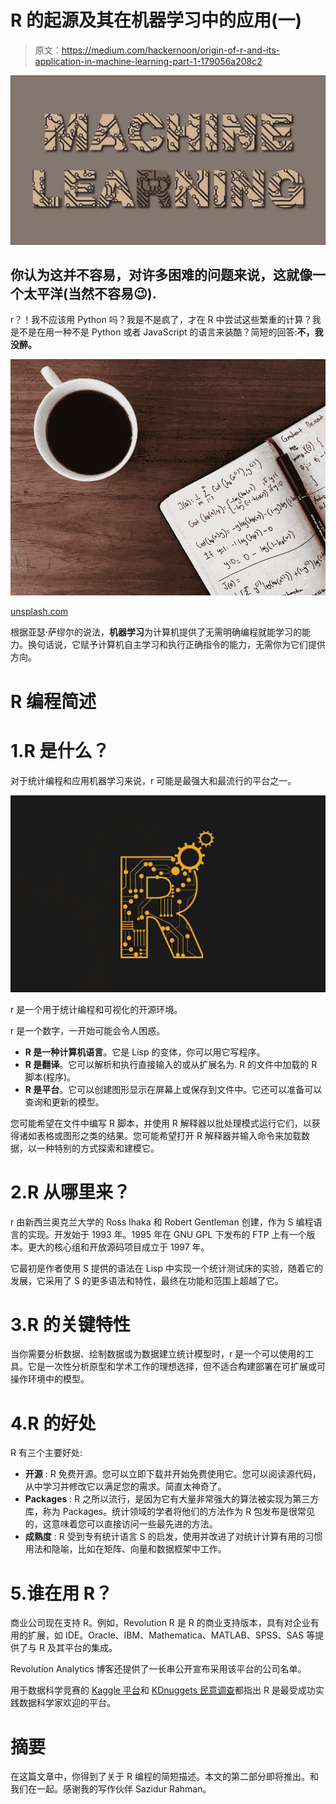 # R 的起源及其在机器学习中的应用(一)

> 原文：<https://medium.com/hackernoon/origin-of-r-and-its-application-in-machine-learning-part-1-179056a208c2>

![](img/58e82536c0209c44608323edf9a50b3f.png)

## 你认为这并不容易，对许多困难的问题来说，这就像一个太平洋(当然不容易😉).

r？！我不应该用 Python 吗？我是不是疯了，才在 R 中尝试这些繁重的计算？我是不是在用一种不是 Python 或者 JavaScript 的语言来装酷？简短的回答:**不，我没醉。**

![](img/a9d423b1313c6a295cab6046bbb6fdba.png)

[unsplash.com](http://unsplash.com)

根据亚瑟·萨缪尔的说法，**机器学习**为计算机提供了无需明确编程就能学习的能力。换句话说，它赋予计算机自主学习和执行正确指令的能力，无需你为它们提供方向。

# **R 编程简述**

# 1.R 是什么？

对于统计编程和应用机器学习来说，r 可能是最强大和最流行的平台之一。

![](img/4d44fa5c379d6f3872936a5b1ae46a54.png)

r 是一个用于统计编程和可视化的开源环境。

r 是一个数字，一开始可能会令人困惑。

*   **R 是一种计算机语言**。它是 Lisp 的变体，你可以用它写程序。
*   **R 是翻译**。它可以解析和执行直接输入的或从扩展名为. R 的文件中加载的 R 脚本(程序)。
*   **R 是平台**。它可以创建图形显示在屏幕上或保存到文件中。它还可以准备可以查询和更新的模型。

您可能希望在文件中编写 R 脚本，并使用 R 解释器以批处理模式运行它们，以获得诸如表格或图形之类的结果。您可能希望打开 R 解释器并输入命令来加载数据，以一种特别的方式探索和建模它。

# 2.R 从哪里来？

r 由新西兰奥克兰大学的 Ross Ihaka 和 Robert Gentleman 创建，作为 S 编程语言的实现。开发始于 1993 年。1995 年在 GNU GPL 下发布的 FTP 上有一个版本。更大的核心组和开放源码项目成立于 1997 年。

它最初是作者使用 S 提供的语法在 Lisp 中实现一个统计测试床的实验，随着它的发展，它采用了 S 的更多语法和特性，最终在功能和范围上超越了它。

# 3.R 的关键特性

当你需要分析数据、绘制数据或为数据建立统计模型时，r 是一个可以使用的工具。它是一次性分析原型和学术工作的理想选择，但不适合构建部署在可扩展或可操作环境中的模型。

# 4.R 的好处

R 有三个主要好处:

*   **开源** : R 免费开源。您可以立即下载并开始免费使用它。您可以阅读源代码，从中学习并修改它以满足您的需求。简直太神奇了。
*   **Packages** : R 之所以流行，是因为它有大量非常强大的算法被实现为第三方库，称为 Packages。统计领域的学者将他们的方法作为 R 包发布是很常见的，这意味着您可以直接访问一些最先进的方法。
*   **成熟度** : R 受到专有统计语言 S 的启发，使用并改进了对统计计算有用的习惯用法和隐喻，比如在矩阵、向量和数据框架中工作。

# 5.谁在用 R？

商业公司现在支持 R。例如，Revolution R 是 R 的商业支持版本，具有对企业有用的扩展，如 IDE。Oracle、IBM、Mathematica、MATLAB、SPSS、SAS 等提供了与 R 及其平台的集成。

Revolution Analytics 博客还提供了一长串公开宣布采用该平台的公司名单。

用于数据科学竞赛的 [Kaggle 平台](http://blog.kaggle.com/2011/11/27/kagglers-favorite-tools/)和 [KDnuggets 民意调查](http://www.kdnuggets.com/polls/2013/languages-analytics-data-mining-data-science.html)都指出 R 是最受成功实践数据科学家欢迎的平台。

# 摘要

在这篇文章中，你得到了关于 R 编程的简短描述。本文的第二部分即将推出。和我们在一起。感谢我的写作伙伴 Sazidur Rahman。